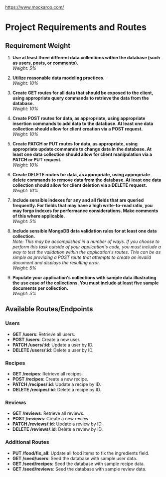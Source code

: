 https://www.mockaroo.com/


# Project Requirements and Routes

## Requirement Weight

1. **Use at least three different data collections within the database (such as users, posts, or comments).**  
   *Weight: 5%*

2. **Utilize reasonable data modeling practices.**  
   *Weight: 10%*

3. **Create GET routes for all data that should be exposed to the client, using appropriate query commands to retrieve the data from the database.**  
   *Weight: 10%*

4. **Create POST routes for data, as appropriate, using appropriate insertion commands to add data to the database. At least one data collection should allow for client creation via a POST request.**  
   *Weight: 10%*

5. **Create PATCH or PUT routes for data, as appropriate, using appropriate update commands to change data in the database. At least one data collection should allow for client manipulation via a PATCH or PUT request.**  
   *Weight: 10%*

6. **Create DELETE routes for data, as appropriate, using appropriate delete commands to remove data from the database. At least one data collection should allow for client deletion via a DELETE request.**  
   *Weight: 10%*

7. **Include sensible indexes for any and all fields that are queried frequently. For fields that may have a high write-to-read ratio, you may forgo indexes for performance considerations. Make comments of this where applicable.**  
   *Weight: 5%*

8. **Include sensible MongoDB data validation rules for at least one data collection.**  
   *Note: This may be accomplished in a number of ways. If you choose to perform this task outside of your application's code, you must include a way to test the validation within the application's routes. This can be as simple as providing a POST route that attempts to create an invalid document and displays the resulting error.*  
   *Weight: 5%*

9. **Populate your application's collections with sample data illustrating the use case of the collections. You must include at least five sample documents per collection.**  
   *Weight: 5%*

## Available Routes/Endpoints

### Users
- **GET /users**: Retrieve all users.
- **POST /users**: Create a new user.
- **PATCH /users/:id**: Update a user by ID.
- **DELETE /users/:id**: Delete a user by ID.

### Recipes
- **GET /recipes**: Retrieve all recipes.
- **POST /recipes**: Create a new recipe.
- **PATCH /recipes/:id**: Update a recipe by ID.
- **DELETE /recipes/:id**: Delete a recipe by ID.

### Reviews
- **GET /reviews**: Retrieve all reviews.
- **POST /reviews**: Create a new review.
- **PATCH /reviews/:id**: Update a review by ID.
- **DELETE /reviews/:id**: Delete a review by ID.

### Additional Routes
- **PUT /food/fix_all**: Update all food items to fix the ingredients field.
- **GET /seed/users**: Seed the database with sample user data.
- **GET /seed/recipes**: Seed the database with sample recipe data.
- **GET /seed/reviews**: Seed the database with sample review data.